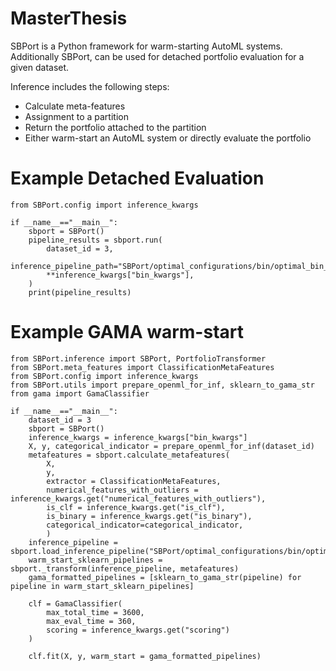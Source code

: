 # MasterThesis

SBPort is a Python framework for warm-starting AutoML systems. Additionally SBPort, can be used for detached portfolio evaluation for a given dataset. 

Inference includes the following steps:
- Calculate meta-features
- Assignment to a partition
- Return the portfolio attached to the partition
- Either warm-start an AutoML system or directly evaluate the portfolio

# Example Detached Evaluation

```from SBPort.inference import SBPort, PortfolioTransformer
from SBPort.config import inference_kwargs

if __name__=="__main__":
    sbport = SBPort()
    pipeline_results = sbport.run(
        dataset_id = 3,
        inference_pipeline_path="SBPort/optimal_configurations/bin/optimal_bin_max_8_psize_16",
        **inference_kwargs["bin_kwargs"],
    )
    print(pipeline_results)
```
# Example GAMA warm-start

```
from SBPort.inference import SBPort, PortfolioTransformer
from SBPort.meta_features import ClassificationMetaFeatures
from SBPort.config import inference_kwargs
from SBPort.utils import prepare_openml_for_inf, sklearn_to_gama_str
from gama import GamaClassifier

if __name__=="__main__":
    dataset_id = 3
    sbport = SBPort()
    inference_kwargs = inference_kwargs["bin_kwargs"]
    X, y, categorical_indicator = prepare_openml_for_inf(dataset_id)
    metafeatures = sbport.calculate_metafeatures(
        X, 
        y, 
        extractor = ClassificationMetaFeatures,
        numerical_features_with_outliers = inference_kwargs.get("numerical_features_with_outliers"),
        is_clf = inference_kwargs.get("is_clf"),
        is_binary = inference_kwargs.get("is_binary"),
        categorical_indicator=categorical_indicator,
        )
    inference_pipeline = sbport.load_inference_pipeline("SBPort/optimal_configurations/bin/optimal_bin_heuristic_5_psize_16")
    warm_start_sklearn_pipelines = sbport._transform(inference_pipeline, metafeatures)
    gama_formatted_pipelines = [sklearn_to_gama_str(pipeline) for pipeline in warm_start_sklearn_pipelines]

    clf = GamaClassifier(
        max_total_time = 3600, 
        max_eval_time = 360,
        scoring = inference_kwargs.get("scoring")
    )

    clf.fit(X, y, warm_start = gama_formatted_pipelines)

```

